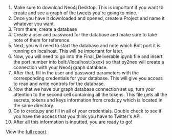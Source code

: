1. Make sure to download Neo4j Desktop. This is important if you want to create and see a
graph of the tweets you're going to mine.
2. Once you have it downloaded and opened, create a Project and name it whatever you want.
3. From there, create a database
4. Create a user and password for the database and make sure to take note of them for
reference.
5. Next, you will need to start the database and note which Bolt port it is running on localhost.
This will be important for later.
6. Now, you will need to go into the Final_Deliverable.ipynb file and insert the port number into
bolt://localhost:{xxxx} so that py2neo will create a connection with your Neo4j graph database.
7. After that, fill in the user and password parameters with the corresponding credentials for
your database. This will give you access to read and write controls for the database.
8. Now that we have our graph database connection set up, turn your attention to the second
cell containing all the tokens. This file gets all the secrets, tokens and keys information from
creds.py which
is located in the same directory.
9. Go to creds.py and fill in all of your credentials. Double check to see if you have the access
that you think you have to Twitter's API.
10. After all this information is inputted, you are ready to go!

View the [full report](./Social_Media_Research_Report_Nallamotu_Sumanth.pdf).
